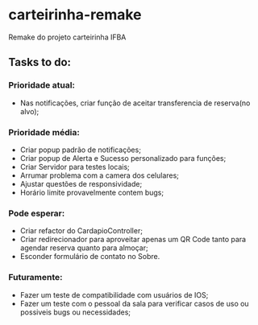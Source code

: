 # carteirinha-remake
Remake do projeto carteirinha IFBA

## Tasks to do:
### Prioridade atual:
- Nas notificações, criar função de aceitar transferencia de reserva(no alvo);

### Prioridade média:
- Criar popup padrão de notificações;
- Criar popup de Alerta e Sucesso personalizado para funções;
- Criar Servidor para testes locais;
- Arrumar problema com a camera dos celulares;
- Ajustar questões de responsividade;
- Horário limite provavelmente contem bugs;
  
### Pode esperar:
- Criar refactor do CardapioController;
- Criar redirecionador para aproveitar apenas um QR Code tanto para agendar reserva quanto para almoçar;
- Esconder formulário de contato no Sobre.


### Futuramente:
- Fazer um teste de compatibilidade com usuários de IOS;
- Fazer um teste com o pessoal da sala para verificar casos de uso ou possiveis bugs ou necessidades;


